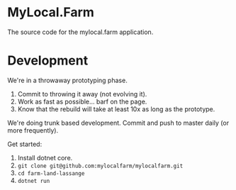 # MyLocal.Farm

The source code for the mylocal.farm application.

# Development

We're in a throwaway prototyping phase.

1. Commit to throwing it away (not evolving it).
2. Work as fast as possible... barf on the page.
3. Know that the rebuild will take at least 10x as long as the prototype.

We're doing trunk based development. Commit and push to master daily (or more frequently).

Get started: 

1. Install dotnet core. 
2. `git clone git@github.com:mylocalfarm/mylocalfarm.git`
3. `cd farm-land-lassange`
4. `dotnet run`
